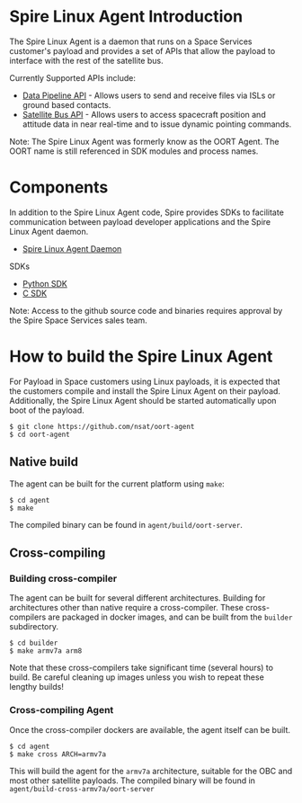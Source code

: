 # Spire Linux Agent Introduction

The Spire Linux Agent is a daemon that runs on a Space Services customer's payload and provides a set of APIs that allow
the payload to interface with the rest of the satellite bus.

Currently Supported APIs include:

* [Data Pipeline API](../data-pipeline-docs/index.html) - Allows users to send and receive files via ISLs or ground based contacts.
* [Satellite Bus API](../satellite-bus-api/index.html) - Allows users to access spacecraft position and attitude data in near real-time and to issue dynamic pointing commands.

Note: The Spire Linux Agent was formerly know as the OORT Agent.  The OORT name is still referenced in SDK modules and process names.

# Components

In addition to the Spire Linux Agent code, Spire provides SDKs to facilitate communication between payload 
developer applications and the Spire Linux Agent daemon.

* [Spire Linux Agent Daemon](https://github.com/nsat/oort-agent)

SDKs

* [Python SDK](https://github.com/nsat/oort-sdk-python)
* [C SDK](https://github.com/nsat/oort-sdk-c)

Note: Access to the github source code and binaries requires approval by the Spire Space Services sales team.

# How to build the Spire Linux Agent

For Payload in Space customers using Linux payloads, it is expected that the customers compile and install the Spire Linux Agent
on their payload.  Additionally, the Spire Linux Agent should be started automatically upon boot of the payload. 

```shell
$ git clone https://github.com/nsat/oort-agent
$ cd oort-agent
```

## Native build

The agent can be built for the current platform using `make`:

```shell
$ cd agent
$ make
```

The compiled binary can be found in `agent/build/oort-server`.

## Cross-compiling

### Building cross-compiler

The agent can be built for several different architectures.  Building for
architectures other than native require a cross-compiler.  These cross-compilers
are packaged in docker images, and can be built from the `builder` subdirectory.

```shell
$ cd builder
$ make armv7a arm8
```

Note that these cross-compilers take significant time (several hours) to build.  Be careful
cleaning up images unless you wish to repeat these lengthy builds!

### Cross-compiling Agent

Once the cross-compiler dockers are available, the agent itself can be built.

```shell
$ cd agent
$ make cross ARCH=armv7a
```

This will build the agent for the `armv7a` architecture, suitable for the OBC and most
other satellite payloads.  The compiled binary will be found in
`agent/build-cross-armv7a/oort-server`
